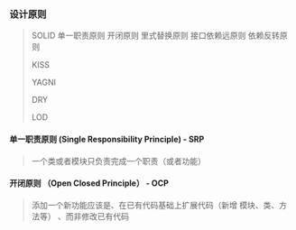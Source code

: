 ### 设计原则

> SOLID 单一职责原则 开闭原则 里式替换原则 接口依赖远原则 依赖反转原则
> 
> KISS
> 
> YAGNI
> 
> DRY
> 
> LOD

#### 单一职责原则 (Single Responsibility Principle) - SRP

> 一个类或者模块只负责完成一个职责（或者功能）

#### 开闭原则 （Open Closed Principle） - OCP

> 添加一个新功能应该是、在已有代码基础上扩展代码（新增 模块、类、方法等） 、而非修改已有代码